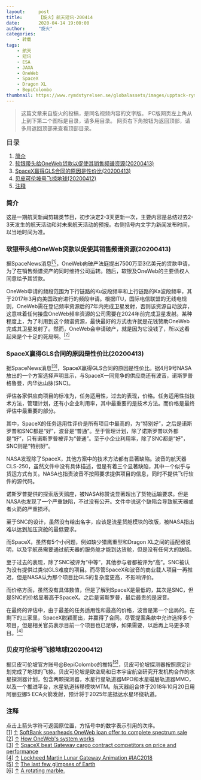 ```yaml
---
layout:     post
title:      【旋火】航天短讯-200414
date:       2020-04-14 19:00:00
author:     "旋火"
categories:
    - 转载
tags:
    - 航天
    - 短讯
    - ESA
    - JAXA
    - OneWeb
    - SpaceX
    - Dragon XL
    - BepiColombo
thumbnail: https://www.rymdstyrelsen.se/globalassets/images/upptack-rymden/rymdbloggen/bepicolombo_earth_flyby.jpg"
---
```

>这篇文章来自旋火的投稿，是同名视频内容的文字版。
>PC版网页左上角从上到下第二个图标是目录，请多用目录。
>网页右下角按钮为返回顶部，请多用返回顶部来查看顶部目录。

<escape><font size=4>目录</font></escape>

1. [简介](#简介)
2. [软银带头给OneWeb贷款以促使其销售频谱资源(20200413)](#软银带头给OneWeb贷款以促使其销售频谱资源-20200413)
3. [SpaceX赢得GLS合同的原因是性价比(20200413)](#SpaceX赢得GLS合同的原因是性价比-20200413)
4. [贝皮可伦坡号飞掠地球(20200412)](#贝皮可伦坡号飞掠地球-20200412)
5. [注释](#注释)

### 简介

这是一期航天新闻剪辑类节目，初步决定2-3天更新一次，主要内容是总结过去2-3天发生的航天活动和对未来航天活动的预报。右侧括号内文字为新闻发布时间，以当地时间为准。

### 软银带头给OneWeb贷款以促使其销售频谱资源(20200413)

据SpaceNews消息<escape><a name = "ref_1_s"><a href="#ref_1_d"><sup>[1]</sup></a></escape>，OneWeb向破产法庭提出7500万至3亿美元的贷款申请，为了在销售频谱资产的同时维持公司运转。随后，软银及OneWeb的主要债权人同意给予其贷款。

OneWeb申请的频段范围为下行链路的Ku波段频率和上行链路的Ka波段频率，其于2017年3月向美国政府进行的频段申请。根据ITU，国际电信联盟的无线电规则，OneWeb需在登记频率资源后的7年内完成卫星发射，否则该资源自动放弃，这意味着任何接盘OneWeb频率资源的公司需要在2024年前完成卫星发射。某种程度上，为了利用到这个频谱资源，最快最好的方式也许就是花钱赞助OneWeb完成其卫星发射了。然而，OneWeb会申请破产，就是因为它没钱了，所以这看起来是个十足的死局啊。<escape><a name = "ref_2_s"><a href="#ref_2_d"><sup>[2]</sup></a></escape>

### SpaceX赢得GLS合同的原因是性价比(20200413)

据SpaceNews消息<escape><a name = "ref_3_s"><a href="#ref_3_d"><sup>[3]</sup></a></escape>，SpaceX赢得GLS合同的原因是性价比。据4月9号NASA放出的一个方案选择声明显示，与SpaceX一同竞争的供应商还有波音，诺斯罗普格鲁曼，内华达山脉(SNC)。

评估各家供应商项目的标准为，任务适用性，过去的表现，价格。任务适用性指技术方法，管理计划，还有小企业利用率，其中最重要的是技术方法。而价格是最终评估中最重要的部分。

其中，SpaceX的任务适用性评价是所有项目中最高的，为“特别好”，之后是诺斯罗普和SNC都是“好”，波音是“普通”。至于管理计划，除了诺斯罗普以外都是“好”，只有诺斯罗普被评为“普通”。至于小企业利用率，除了SNC都是“好”，SNC则是“特别好”。

NASA发现除了SpaceX，其他方案中的技术方法都有显著缺陷。波音的航天器CLS-250，虽然文件中没有具体描述，但是有着三个显著缺陷，其中一个似乎与货运方式有关。NASA也指责波音不按照要求提供项目的信息，同时不提供飞行软件的源代码。

诺斯罗普提供的探索版天鹅座，被NASA称赞说显著超出了货物运输要求。但是NASA也发现了一个严重缺陷，不过没有公开。文件中说这个缺陷会导致航天器或者火箭的严重损坏。

至于SNC的设计，虽然没有给出名字，应该是流星货舱模块的改版，被NASA指出难以达到加压货舱的最低要求。

而SpaceX，虽然有5个小问题，例如缺少猎鹰重型和Dragon XL之间的适配器说明，以及宇航员需要通过航天器的服务舱才能到达货舱，但是没有任何大的缺陷。

至于过去的表现，除了SNC被评为“中等”，其他参与者都被评为“高”。SNC被认为没有提供过类似GLS难度的项目。而尽管SpaceX和波音的商业载人项目一再推迟，但是NASA认为那个项目比GLS的复杂度更高，不影响评价。

而价格方面，虽然没有具体数值，但是了解到SpaceX是最低的，其次是SNC，但是SNC的价格显著高于SpaceX。之后是诺斯罗普，最后最贵的是波音。

在最终的评估中，由于最差的任务适用性和最高的价格，波音是第一个出局的。在剩下的三家里，SpaceX脱颖而出，并赢得了合同。尽管提案条款中允许选择多个项目，但是相关官员表示目前一个项目也已足够，如果需要，以后再上马更多项目。<escape><a name = "ref_4_s"><a href="#ref_4_d"><sup>[4]</sup></a></escape>

### 贝皮可伦坡号飞掠地球(20200412)

据贝皮可伦坡官方账号@BepiColombo的推特<escape><a name = "ref_5_s"><a href="#ref_5_d"><sup>[5]</sup></a></escape>，贝皮可伦坡探测器按照原定计划完成了地球的飞掠。贝皮可伦坡是欧空局和日本宇宙航空研究开发机构合作的水星探测器计划，包含两颗探测器，水星行星轨道器MPO和水星磁层轨道器MMO，以及一个推进平台，水星轨道转移模块MTM。航天器组合体于2018年10月20日用阿丽亚娜5 ECA火箭发射，预计将于2025年底抵达水星环绕轨道。

### 注释

点击上箭头字符可返回原位置，方括号中的数字表示引用的次序。
<escape></br><a name = "ref_1_d"><a href = "#ref_1_d">[1]</a></a></escape> <escape><a href = "#ref_1_s">↑</a></escape> <escape><a href = "https://spacenews.com/softbank-spearheads-oneweb-loan-offer-to-complete-spectrum-sale/">
SoftBank spearheads OneWeb loan offer to complete spectrum sale</a></br><a name = "ref_2_d"><a href = "#ref_2_d">[2]</a></a></escape> <escape><a href = "#ref_2_s">↑</a></escape> <escape><a href = "https://youtu.be/YIrIt0R47Z8">
How OneWeb's system works</a></br><a name = "ref_3_d"><a href = "#ref_3_d">[3]</a></a></escape> <escape><a href = "#ref_3_s">↑</a></escape> <escape><a href = "https://spacenews.com/spacex-beat-gateway-cargo-contract-competitors-on-price-and-performance/">
SpaceX beat Gateway cargo contract competitors on price and performance</a></br><a name = "ref_4_d"><a href = "#ref_4_d">[4]</a></a></escape> <escape><a href = "#ref_4_s">↑</a></escape> <escape><a href = "https://youtu.be/K4YMFP9O-as">
Lockheed Martin Lunar Gateway Animation #IAC2018</a></br><a name = "ref_5_d"><a href = "#ref_5_d">[5]</a></a></escape> <escape><a href = "#ref_5_s">↑</a></escape> <escape><a href = "https://twitter.com/BepiColombo/status/1249252304555040768">
The last few glimpses of Earth</a></br><a name = "ref_6_d"><a href = "#ref_6_d">[6]</a></a></escape> <escape><a href = "#ref_6_s">↑</a></escape> <escape><a href = "https://twitter.com/BepiColombo/status/1251125805603852288">
A rotating marble.</a></escape>